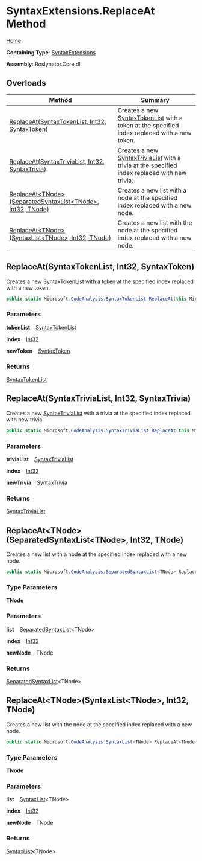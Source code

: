 # SyntaxExtensions\.ReplaceAt Method

[Home](../../../README.md)

**Containing Type**: [SyntaxExtensions](../README.md)

**Assembly**: Roslynator\.Core\.dll

## Overloads

| Method | Summary |
| ------ | ------- |
| [ReplaceAt(SyntaxTokenList, Int32, SyntaxToken)](#2421566925) | Creates a new [SyntaxTokenList](https://docs.microsoft.com/en-us/dotnet/api/microsoft.codeanalysis.syntaxtokenlist) with a token at the specified index replaced with a new token\. |
| [ReplaceAt(SyntaxTriviaList, Int32, SyntaxTrivia)](#3526169581) | Creates a new [SyntaxTriviaList](https://docs.microsoft.com/en-us/dotnet/api/microsoft.codeanalysis.syntaxtrivialist) with a trivia at the specified index replaced with new trivia\. |
| [ReplaceAt\<TNode\>(SeparatedSyntaxList\<TNode\>, Int32, TNode)](#3499086875) | Creates a new list with a node at the specified index replaced with a new node\. |
| [ReplaceAt\<TNode\>(SyntaxList\<TNode\>, Int32, TNode)](#2512119344) | Creates a new list with the node at the specified index replaced with a new node\. |

<a id="2421566925"></a>

## ReplaceAt\(SyntaxTokenList, Int32, SyntaxToken\) 

  
Creates a new [SyntaxTokenList](https://docs.microsoft.com/en-us/dotnet/api/microsoft.codeanalysis.syntaxtokenlist) with a token at the specified index replaced with a new token\.

```csharp
public static Microsoft.CodeAnalysis.SyntaxTokenList ReplaceAt(this Microsoft.CodeAnalysis.SyntaxTokenList tokenList, int index, Microsoft.CodeAnalysis.SyntaxToken newToken)
```

### Parameters

**tokenList** &ensp; [SyntaxTokenList](https://docs.microsoft.com/en-us/dotnet/api/microsoft.codeanalysis.syntaxtokenlist)

**index** &ensp; [Int32](https://docs.microsoft.com/en-us/dotnet/api/system.int32)

**newToken** &ensp; [SyntaxToken](https://docs.microsoft.com/en-us/dotnet/api/microsoft.codeanalysis.syntaxtoken)

### Returns

[SyntaxTokenList](https://docs.microsoft.com/en-us/dotnet/api/microsoft.codeanalysis.syntaxtokenlist)

<a id="3526169581"></a>

## ReplaceAt\(SyntaxTriviaList, Int32, SyntaxTrivia\) 

  
Creates a new [SyntaxTriviaList](https://docs.microsoft.com/en-us/dotnet/api/microsoft.codeanalysis.syntaxtrivialist) with a trivia at the specified index replaced with new trivia\.

```csharp
public static Microsoft.CodeAnalysis.SyntaxTriviaList ReplaceAt(this Microsoft.CodeAnalysis.SyntaxTriviaList triviaList, int index, Microsoft.CodeAnalysis.SyntaxTrivia newTrivia)
```

### Parameters

**triviaList** &ensp; [SyntaxTriviaList](https://docs.microsoft.com/en-us/dotnet/api/microsoft.codeanalysis.syntaxtrivialist)

**index** &ensp; [Int32](https://docs.microsoft.com/en-us/dotnet/api/system.int32)

**newTrivia** &ensp; [SyntaxTrivia](https://docs.microsoft.com/en-us/dotnet/api/microsoft.codeanalysis.syntaxtrivia)

### Returns

[SyntaxTriviaList](https://docs.microsoft.com/en-us/dotnet/api/microsoft.codeanalysis.syntaxtrivialist)

<a id="3499086875"></a>

## ReplaceAt\<TNode\>\(SeparatedSyntaxList\<TNode\>, Int32, TNode\) 

  
Creates a new list with a node at the specified index replaced with a new node\.

```csharp
public static Microsoft.CodeAnalysis.SeparatedSyntaxList<TNode> ReplaceAt<TNode>(this Microsoft.CodeAnalysis.SeparatedSyntaxList<TNode> list, int index, TNode newNode) where TNode : Microsoft.CodeAnalysis.SyntaxNode
```

### Type Parameters

**TNode**

### Parameters

**list** &ensp; [SeparatedSyntaxList](https://docs.microsoft.com/en-us/dotnet/api/microsoft.codeanalysis.separatedsyntaxlist-1)\<TNode\>

**index** &ensp; [Int32](https://docs.microsoft.com/en-us/dotnet/api/system.int32)

**newNode** &ensp; TNode

### Returns

[SeparatedSyntaxList](https://docs.microsoft.com/en-us/dotnet/api/microsoft.codeanalysis.separatedsyntaxlist-1)\<TNode\>

<a id="2512119344"></a>

## ReplaceAt\<TNode\>\(SyntaxList\<TNode\>, Int32, TNode\) 

  
Creates a new list with the node at the specified index replaced with a new node\.

```csharp
public static Microsoft.CodeAnalysis.SyntaxList<TNode> ReplaceAt<TNode>(this Microsoft.CodeAnalysis.SyntaxList<TNode> list, int index, TNode newNode) where TNode : Microsoft.CodeAnalysis.SyntaxNode
```

### Type Parameters

**TNode**

### Parameters

**list** &ensp; [SyntaxList](https://docs.microsoft.com/en-us/dotnet/api/microsoft.codeanalysis.syntaxlist-1)\<TNode\>

**index** &ensp; [Int32](https://docs.microsoft.com/en-us/dotnet/api/system.int32)

**newNode** &ensp; TNode

### Returns

[SyntaxList](https://docs.microsoft.com/en-us/dotnet/api/microsoft.codeanalysis.syntaxlist-1)\<TNode\>

